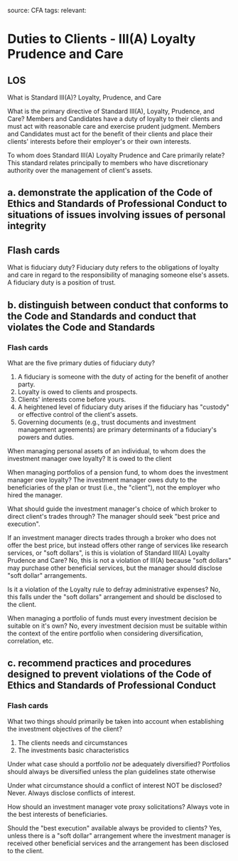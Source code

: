 source: CFA
tags: 
relevant: 

# Duties to Clients - III(A) Loyalty Prudence and Care

## LOS

What is Standard III(A)?
Loyalty, Prudence, and Care

What is the primary directive of Standard III(A), Loyalty, Prudence, and Care?
Members and Candidates have a duty of loyalty to their clients and must act with reasonable care and exercise prudent judgment. Members and Candidates must act for the benefit of their clients and place their clients' interests before their employer's or their own interests.

To whom does Standard III(A) Loyalty Prudence and Care primarily relate?
This standard relates principally to members who have discretionary authority over the management of client's assets.

## a. demonstrate the application of the Code of Ethics and Standards of Professional Conduct to situations of issues involving issues of personal integrity

## Flash cards

What is fiduciary duty?
Fiduciary duty refers to the obligations of loyalty and care in regard to the responsibility of managing someone else's assets. A fiduciary duty is a position of trust.

## b. distinguish between conduct that conforms to the Code and Standards and conduct that violates the Code and Standards

### Flash cards

What are the five primary duties of fiduciary duty?
1. A fiduciary is someone with the duty of acting for the benefit of another party.
2. Loyalty is owed to clients and prospects.
3. Clients' interests come before yours.
4. A heightened level of fiduciary duty arises if the fiduciary has "custody" or effective control of the client's assets.
5. Governing documents (e.g., trust documents and investment management agreements) are primary determinants of a fiduciary's powers and duties.

When managing personal assets of an individual, to whom does the investment manager owe loyalty?
It is owed to the client

When managing portfolios of a pension fund, to whom does the investment manager owe loyalty?
The investment manager owes duty to the beneficiaries of the plan or trust (i.e., the "client"), not the employer who hired the manager.

What should guide the investment manager's choice of which broker to direct client's trades through?
The manager should seek "best price and execution".

If an investment manager directs trades through a broker who does not offer the best price, but instead offers other range of services like research services, or "soft dollars", is this is violation of Standard III(A) Loyalty Prudence and Care?
No, this is not a violation of III(A) because "soft dollars" may purchase other beneficial services, but the manager should disclose "soft dollar" arrangements.

Is it a violation of the Loyalty rule to defray administrative expenses?
No, this falls under the "soft dollars" arrangement and should be disclosed to the client.

When managing a portfolio of funds must every investment decision be suitable on it's own?
No, every investment decision must be suitable within the context of the entire portfolio when considering diversification, correlation, etc.

## c. recommend practices and procedures designed to prevent violations of the Code of Ethics and Standards of Professional Conduct

### Flash cards

What two things should primarily be taken into account when establishing the investment objectives of the client?
1. The clients needs and circumstances
2. The investments basic characteristics

Under what case should a portfolio _not_ be adequately diversified?
Portfolios should always be diversified unless the plan guidelines state otherwise

Under what circumstance should a conflict of interest NOT be disclosed?
Never. Always disclose conflicts of interest.

How should an investment manager vote proxy solicitations?
Always vote in the best interests of beneficiaries.

Should the "best execution" available always be provided to clients?
Yes, unless there is a "soft dollar" arrangement where the investment manager is received other beneficial services and the arrangement has been disclosed to the client.

